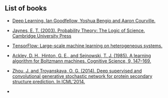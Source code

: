 ## List of books

- [Deep Learning. Ian Goodfellow, Yoshua Bengio and Aaron Courville.](https://www.deeplearningbook.org)

- [Jaynes, E. T. (2003). Probability Theory: The Logic of Science. Cambridge University Press](http://www.med.mcgill.ca/epidemiology/hanley/bios601/GaussianModel/JaynesProbabilityTheory.pdf)

- [ТensorFlow: Large-scale
machine learning on heterogeneous systems.](https://www.researchgate.net/publication/301839500_TensorFlow_Large-Scale_Machine_Learning_on_Heterogeneous_Distributed_Systems)
- [Ackley, D. H., Hinton, G. E., and Sejnowski, Т. J. (1985). A learning algorithm for
Boltzmann machines. Cognitive Science, 9, 147–169.](https://citeseerx.ist.psu.edu/viewdoc/download?doi=10.1.1.90.7282&rep=rep1&type=pdf)

- [Zhou, J. and Troyanskaya, O. G. (2014). Deep supervised and convolutional generative stochastic network for protein secondary structure prediction. In ICML’2014.](https://www.researchgate.net/publication/260604645_Deep_Supervised_and_Convolutional_Generative_Stochastic_Network_for_Protein_Secondary_Structure_Prediction)
-


